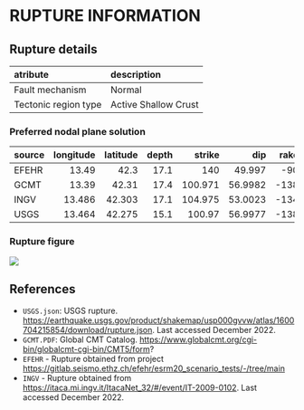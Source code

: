 # RUPTURE INFORMATION
    
## Rupture details

| atribute             | description          |
|:---------------------|:---------------------|
| Fault mechanism       | Normal               |
| Tectonic region type | Active Shallow Crust |

### Preferred nodal plane solution

| source   |   longitude |   latitude |   depth |   strike |     dip |   rake |   mag |
|:---------|------------:|-----------:|--------:|---------:|--------:|-------:|------:|
| EFEHR    |      13.49  |     42.3   |    17.1 |  140     | 49.997  |    -90 |   5.4 |
| GCMT     |      13.39  |     42.31  |    17.4 |  100.971 | 56.9982 |   -138 |   5.5 |
| INGV     |      13.486 |     42.303 |    17.1 |  104.975 | 53.0023 |   -134 |   5.4 |
| USGS     |      13.464 |     42.275 |    15.1 |  100.97  | 56.9977 |   -138 |   5.5 |

### Rupture figure

![](earthquake_ruptures.png)

## References

- `USGS.json`: USGS rupture. https://earthquake.usgs.gov/product/shakemap/usp000gvvw/atlas/1600704215854/download/rupture.json. Last accessed December 2022.
- `GCMT.PDF`: Global CMT Catalog. https://www.globalcmt.org/cgi-bin/globalcmt-cgi-bin/CMT5/form?
- `EFEHR` - Rupture obtained from project https://gitlab.seismo.ethz.ch/efehr/esrm20_scenario_tests/-/tree/main
- `INGV` - Rupture obtained from https://itaca.mi.ingv.it/ItacaNet_32/#/event/IT-2009-0102. Last accessed December 2022.